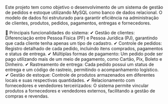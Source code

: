 Este projeto tem como objetivo o desenvolvimento de um sistema de gestão de pedidos e estoque utilizando MySQL como banco de dados relacional. O modelo de dados foi estruturado para garantir eficiência na administração de clientes, produtos, pedidos, pagamentos, entregas e fornecedores.

🔹 Principais funcionalidades do sistema:
✔ Gestão de clientes: Diferenciação entre Pessoa Física (PF) e Pessoa Jurídica (PJ), garantindo que cada cliente tenha apenas um tipo de cadastro.
✔ Controle de pedidos: Registro detalhado de cada pedido, incluindo itens comprados, pagamentos e status de entrega.
✔ Múltiplas formas de pagamento: Um pedido pode ser pago utilizando mais de um meio de pagamento, como Cartão, Pix, Boleto e Dinheiro.
✔ Rastreamento de entrega: Cada pedido possui um status de entrega e um código de rastreio, permitindo o acompanhamento logístico.
✔ Gestão de estoque: Controle de produtos armazenados em diferentes locais e suas respectivas quantidades.
✔ Relacionamento com fornecedores e vendedores terceirizados: O sistema permite vincular produtos a fornecedores e vendedores externos, facilitando a gestão de compras e revendas.
